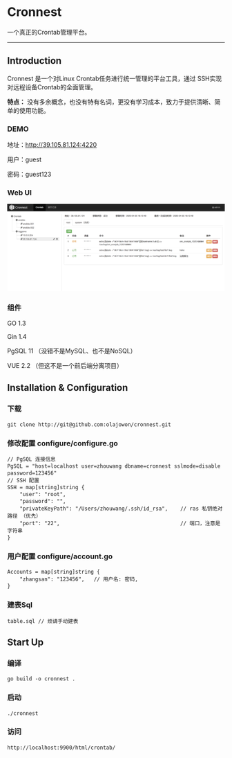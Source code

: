 # Cronnest
一个真正的Crontab管理平台。
***
## Introduction
Cronnest 是一个对Linux Crontab任务进行统一管理的平台工具，通过 SSH实现对远程设备Crontab的全面管理。

**特点：** 没有多余概念，也没有特有名词，更没有学习成本，致力于提供清晰、简单的使用功能。

### DEMO
地址：<http://39.105.81.124:4220>

用户：guest 

密码：guest123

### Web UI
![image](https://github.com/olajowon/exhibitions/blob/master/cronnest/crontab.png?raw=true)

### 组件
GO	1.3	

Gin 1.4

PgSQL 11 （没错不是MySQL、也不是NoSQL）

VUE	 2.2 （但这不是一个前后端分离项目）

## Installation & Configuration
### 下载
	git clone http://git@github.com:olajowon/cronnest.git

### 修改配置 configure/configure.go

	// PgSQL 连接信息
	PgSQL = "host=localhost user=zhouwang dbname=cronnest sslmode=disable password=123456"	
	// SSH 配置
	SSH = map[string]string {
		"user": "root",
		"password": "",
		"privateKeyPath": "/Users/zhouwang/.ssh/id_rsa",	// ras 私钥绝对路径 （优先）
		"port": "22",										// 端口，注意是字符串
	}
	
### 用户配置 configure/account.go
	Accounts = map[string]string {
		"zhangsan": "123456",	// 用户名: 密码,
	}
	
### 建表Sql
	table.sql // 烦请手动建表

## Start Up

### 编译 
	go build -o cronnest .
	
### 启动 
	./cronnest

### 访问
	http://localhost:9900/html/crontab/	

